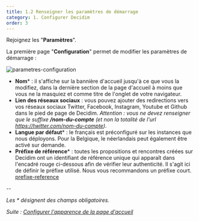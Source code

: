 ```yaml
---
title: 1.2 Renseigner les paramètres de démarrage
category: 1. Configurer Decidim
order: 3
---
```

Rejoignez les "**Paramètres**".

La première page "**Configuration**" permet de modifier les paramètres de démarrage :

![parametres-configuration]({{site.baseurl}}/uploads/1-2-1-parametres-configuration.png)

* **Nom*** : il s'affiche sur la bannière d'accueil jusqu'à ce que vous la modifiez, dans la dernière section de la page d'accueil à moins que vous ne la masquiez et comme titre de l'onglet de votre navigateur.
* **Lien des réseaux sociaux** : vous pouvez ajouter des redirections vers vos réseaux sociaux Twitter, Facebook, Instagram, Youtube et Github dans le pied de page de Decidim. *Attention : vous ne devez renseigner que le suffixe **/nom-du-compte** (et non la totalité de l'url https://twitter.com/nom-du-compte).*
* **Langue par défaut*** : le français est préconfiguré sur les instances que nous déployons. Pour la Belgique, le néerlandais peut également être activé sur demande.
* **Préfixe de référence*** : toutes les propositions et rencontres créées sur Decidim ont un identifiant de référence unique qui apparaît dans l'encadré rouge ci-dessous afin de vérifier leur authenticité. Il s'agit ici de définir le préfixe utilisé. Nous vous recommandons un préfixe court. 
[prefixe-reference]({{site.baseurl}}/uploads/1-2-2-prefixe-reference.png)

--

*Les * désignent des champs obligatoires.*


*Suite : [Configurer l'apparence de la page d'accueil]({{site.baseurl}}/1-configurer-decidim/3-apparence-page-accueil/)*
